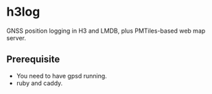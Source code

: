 # h3log
GNSS position logging in H3 and LMDB, plus PMTiles-based web map server.

## Prerequisite
- You need to have gpsd running. 
- ruby and caddy.

